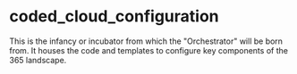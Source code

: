 # coded_cloud_configuration
This is the infancy or incubator from which the "Orchestrator" will be born from. It houses the code and templates to configure key components of the 365 landscape. 
